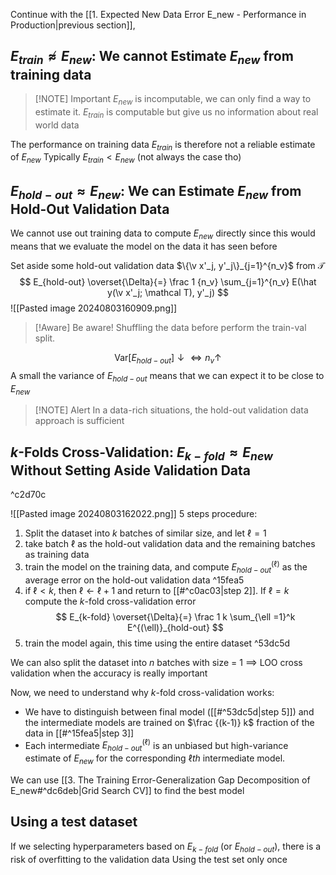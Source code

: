 Continue with the [[1. Expected New Data Error E_new - Performance in Production|previous section]],
## $E_{train} \not \approx E_{new}$: We cannot Estimate $E_{new}$ from training data
> [!NOTE] Important
> $E_{new}$ is incomputable, we can only find a way to estimate it.
> $E_{train}$ is computable but give us no information about real world data 

The performance on training data $E_{train}$ is therefore not a reliable estimate of $E_{new}$
Typically $E_{train} < E_{new}$ (not always the case tho)
## $E_{hold-out} \approx E_{new}$: We can Estimate $E_{new}$ from Hold-Out Validation Data
We cannot use out training data to compute $E_{new}$ directly since this would means that we evaluate the model on the data it has seen before

Set aside some hold-out validation data $\{\v x'_j, y'_j\}_{j=1}^{n_v}$  from $\mathcal T$
$$
E_{hold-out} \overset{\Delta}{=} \frac 1 {n_v} \sum_{j=1}^{n_v} E(\hat y(\v x'_j; \mathcal T), y'_j)
$$
![[Pasted image 20240803160909.png]]

> [!Aware] Be aware!
> Shuffling the data before perform the train-val split.

$$
\text{Var}[E_{hold-out}] \downarrow \iff n_v \uparrow
$$
A small the variance of $E_{hold-out}$ means that we can expect it to be close to $E_{new}$

> [!NOTE] Alert
> In a data-rich situations, the hold-out validation data approach is sufficient


## $k$-Folds Cross-Validation: $E_{k-fold} \approx E_{new}$ Without Setting Aside Validation Data

^c2d70c

![[Pasted image 20240803162022.png]]
5 steps procedure:
1. Split the dataset into $k$ batches of similar size, and let $\ell=1$
2. take batch $\ell$ as the hold-out validation data and the remaining batches as training data
3. train the model on the training data, and compute $E^{(\ell)}_{hold-out}$ as the average error on the hold-out validation data ^15fea5
4. if $\ell < k$, then $\ell \leftarrow \ell + 1$ and return to [[#^c0ac03|step 2]]. If $\ell = k$ compute the $k$-fold cross-validation error 
   $$
   E_{k-fold} \overset{\Delta}{=} \frac 1 k \sum_{\ell =1}^k E^{(\ell)}_{hold-out}
   $$
5. train the model again, this time using the entire dataset ^53dc5d

We can also split the dataset into $n$ batches with size = 1 $\implies$ LOO cross validation when the accuracy is really important

Now, we need to understand why $k$-fold cross-validation works:
- We have to distinguish between final model ([[#^53dc5d|step 5]]) and the intermediate models are trained on $\frac {(k-1)} k$ fraction of the data in [[#^15fea5|step 3]] 
- Each intermediate $E_{hold-out}^{(\ell)}$ is an unbiased but high-variance estimate of $E_{new}$ for the corresponding $\ell th$ intermediate model.

We can use [[3. The Training Error-Generalization Gap Decomposition of E_new#^dc6deb|Grid Search CV]] to find the best model
## Using a test dataset
If we selecting hyperparameters based on $E_{k-fold}$ (or $E_{hold-out}$), there is a risk of overfitting to the validation data 
Using the test set only once